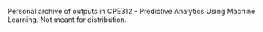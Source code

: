 Personal archive of outputs in CPE312 - Predictive Analytics Using Machine Learning. 
Not meant for distribution.
